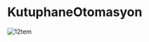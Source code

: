 # KutuphaneOtomasyon

![12tem](https://github.com/zeynepbaydemir/KutuphaneOtomasyon/assets/78684394/26b3ced6-2db8-4d01-869f-e8f7071e4f06)
